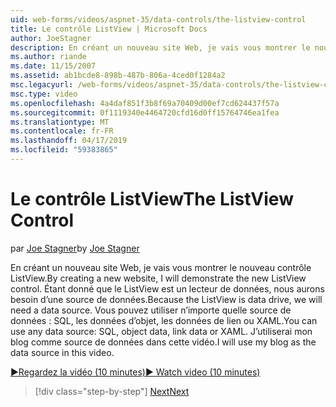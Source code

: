 ```yaml
---
uid: web-forms/videos/aspnet-35/data-controls/the-listview-control
title: Le contrôle ListView | Microsoft Docs
author: JoeStagner
description: En créant un nouveau site Web, je vais vous montrer le nouveau contrôle ListView. Étant donné que le ListView est un lecteur de données, nous aurons besoin d’une source de données. Vous pouvez utiliser toutes les données...
ms.author: riande
ms.date: 11/15/2007
ms.assetid: ab1bcde8-898b-487b-806a-4ced0f1284a2
msc.legacyurl: /web-forms/videos/aspnet-35/data-controls/the-listview-control
msc.type: video
ms.openlocfilehash: 4a4daf851f3b8f69a70409d00ef7cd624437f57a
ms.sourcegitcommit: 0f1119340e4464720cfd16d0ff15764746ea1fea
ms.translationtype: MT
ms.contentlocale: fr-FR
ms.lasthandoff: 04/17/2019
ms.locfileid: "59383865"
---
```

# <a name="the-listview-control"></a><span data-ttu-id="bb83e-105">Le contrôle ListView</span><span class="sxs-lookup"><span data-stu-id="bb83e-105">The ListView Control</span></span>

<span data-ttu-id="bb83e-106">par [Joe Stagner](https://github.com/JoeStagner)</span><span class="sxs-lookup"><span data-stu-id="bb83e-106">by [Joe Stagner](https://github.com/JoeStagner)</span></span>

<span data-ttu-id="bb83e-107">En créant un nouveau site Web, je vais vous montrer le nouveau contrôle ListView.</span><span class="sxs-lookup"><span data-stu-id="bb83e-107">By creating a new website, I will demonstrate the new ListView control.</span></span> <span data-ttu-id="bb83e-108">Étant donné que le ListView est un lecteur de données, nous aurons besoin d’une source de données.</span><span class="sxs-lookup"><span data-stu-id="bb83e-108">Because the ListView is data drive, we will need a data source.</span></span> <span data-ttu-id="bb83e-109">Vous pouvez utiliser n’importe quelle source de données : SQL, les données d’objet, les données de lien ou XAML.</span><span class="sxs-lookup"><span data-stu-id="bb83e-109">You can use any data source: SQL, object data, link data or XAML.</span></span> <span data-ttu-id="bb83e-110">J’utiliserai mon blog comme source de données dans cette vidéo.</span><span class="sxs-lookup"><span data-stu-id="bb83e-110">I will use my blog as the data source in this video.</span></span>

[<span data-ttu-id="bb83e-111">&#9654;Regardez la vidéo (10 minutes)</span><span class="sxs-lookup"><span data-stu-id="bb83e-111">&#9654; Watch video (10 minutes)</span></span>](https://channel9.msdn.com/Blogs/ASP-NET-Site-Videos/the-listview-control)

> [!div class="step-by-step"]
> [<span data-ttu-id="bb83e-112">Next</span><span class="sxs-lookup"><span data-stu-id="bb83e-112">Next</span></span>](the-datapager-control.md)
